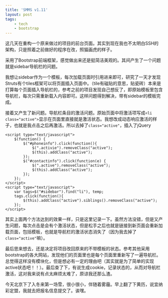 ```yaml
---
title: 'SMMS v1.11'
layout: post
tags:
    - tech
    - bootstrap
---
```


这几天在重构一个原来做过的项目的前台页面。其实到现在我也不太明白SSH的架构，只是照着之前做好的程序在改，照猫画虎的样子。

采用了Bootstrap前端框架，感觉做出来还是挺简洁美观的。其间产生了一个问题就是sidebar导航栏的问题。

我想让sidebar作为一个模板，每次加载页面时引用进来即可，研究了一天才发现Struts有个tiles框架可以将页面插入页面中。（tile有磁贴的意思，贴瓷砖）本来是打算每个页面插入导航栏的，参考之前的项目发现自己想反了，即原始模板里包含导航栏，每次只需重新载入内容即可。这样问题得到解决，带有sidebar的模板完成。

接着又产生了新问题。导航栏条目的激活问题。原始页面中将激活项写成`<li class="active">`显示在页面里直接就是激活状态。我想改成动态响应激活的样子，也就是我点击之后再激活。所以去掉了`class="active"`，插入了jQuery
    
    <script type="text/javascript">
        $(function() {
            $("#phoneinfo").click(function(){
                $(".activie").removeClass("active");
                $(this).addClass("active");
            });
            $("#contactinfo").click(function(e) {
                $(".active").removeClass("active");
                $(this).addClass("active");
            });
        });
    </script>
    <script type="text/javascript">
        var tags=$("#sidebar").find("li"), temp;
        tags.click(function(){
            $(this).addClass("active").siblings().removeClass("active");
        });
    </script>

其实上面两个方法达到的效果一样，只是这里记录一下。虽然方法没错，但是又产生问题，每次点击是会有个激活状态，但是松手之后也就是链接到新页面会重新加载页面，包括模板，也就是导航栏的激活状态消失了（因为我去掉了`class="active"`嘛）。

最后思来想去，还是决定将项目改回原来的不带模板的状态。参考其他采用bootstrap的各大网站，发现他们的页面里也是每个页面里重新写了一遍导航栏。总觉得这样没有模块化，但是想必有一定的理由吧（其实就是为了简单的实现active状态吧！！）。最后查了下，有说生成cookie，记录状态的，从而对导航栏激活，这对我来说有点太麻烦太难了，原谅我还那么渣。

今天北京下了入冬来第一场雪，很小很小，伴随着雾霾。早上翻了下黄历，说宜纳彩定盟，我就去把报名信息提交了。诶嘿。
